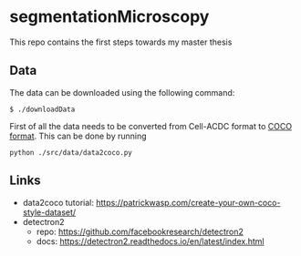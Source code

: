 # segmentationMicroscopy
This repo contains the first steps towards my master thesis

## Data 
The data can be downloaded using the following command:
```console
$ ./downloadData

```

First of all the data needs to be converted from Cell-ACDC format to [COCO format](https://cocodataset.org/#format-data). This can be done by running

```console
python ./src/data/data2coco.py
```

## Links

- data2coco tutorial: https://patrickwasp.com/create-your-own-coco-style-dataset/
- detectron2
    - repo: https://github.com/facebookresearch/detectron2
    - docs: https://detectron2.readthedocs.io/en/latest/index.html 
